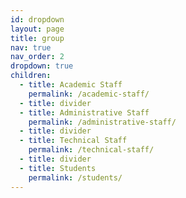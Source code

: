 ```yaml
---
id: dropdown
layout: page
title: group
nav: true
nav_order: 2
dropdown: true
children:
  - title: Academic Staff
    permalink: /academic-staff/
  - title: divider
  - title: Administrative Staff
    permalink: /administrative-staff/
  - title: divider
  - title: Technical Staff
    permalink: /technical-staff/
  - title: divider
  - title: Students
    permalink: /students/
---
```

